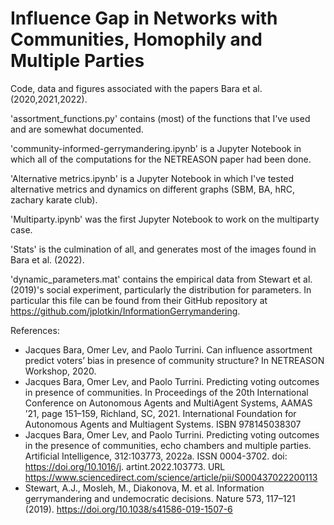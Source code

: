 # Influence Gap in Networks with Communities, Homophily and Multiple Parties

Code, data and figures associated with the papers Bara et al. (2020,2021,2022). 

'assortment_functions.py' contains (most) of the functions that I've used and are somewhat documented.

'community-informed-gerrymandering.ipynb' is a Jupyter Notebook in which all of the computations for the NETREASON paper had been done.

'Alternative metrics.ipynb' is a Jupyter Notebook in which I've tested alternative metrics and dynamics on different graphs (SBM, BA, hRC, zachary karate club).

'Multiparty.ipynb' was the first Jupyter Notebook to work on the multiparty case.

'Stats' is the culmination of all, and generates most of the images found in Bara et al. (2022).

'dynamic_parameters.mat' contains the empirical data from Stewart et al. (2019)'s social experiment, particularly the distribution for parameters. In particular this file can be found from their GitHub repository at https://github.com/jplotkin/InformationGerrymandering.

References:
- Jacques Bara, Omer Lev, and Paolo Turrini. Can influence assortment predict voters’ bias in presence of community structure? In NETREASON Workshop, 2020.
- Jacques Bara, Omer Lev, and Paolo Turrini. Predicting voting outcomes in presence of communities. In Proceedings of the 20th International Conference on Autonomous Agents and MultiAgent Systems, AAMAS ’21, page 151–159, Richland, SC, 2021. International Foundation for Autonomous Agents and Multiagent Systems. ISBN 978145038307
- Jacques Bara, Omer Lev, and Paolo Turrini. Predicting voting outcomes in the presence of communities, echo chambers and multiple parties. Artificial Intelligence, 312:103773, 2022a. ISSN 0004-3702. doi: https://doi.org/10.1016/j. artint.2022.103773. URL https://www.sciencedirect.com/science/article/pii/S000437022200113
- Stewart, A.J., Mosleh, M., Diakonova, M. et al. Information gerrymandering and undemocratic decisions. Nature 573, 117–121 (2019). https://doi.org/10.1038/s41586-019-1507-6
